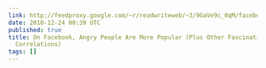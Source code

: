 ```yaml
---
link: http://feedproxy.google.com/~r/readwriteweb/~3/9GaVe9c_0qM/facebooks_data_team_proved_once.php
date: 2010-12-24 00:39 UTC
published: true
title: On Facebook, Angry People Are More Popular (Plus Other Fascinating Statistical
  Correlations)
tags: []
---
```



